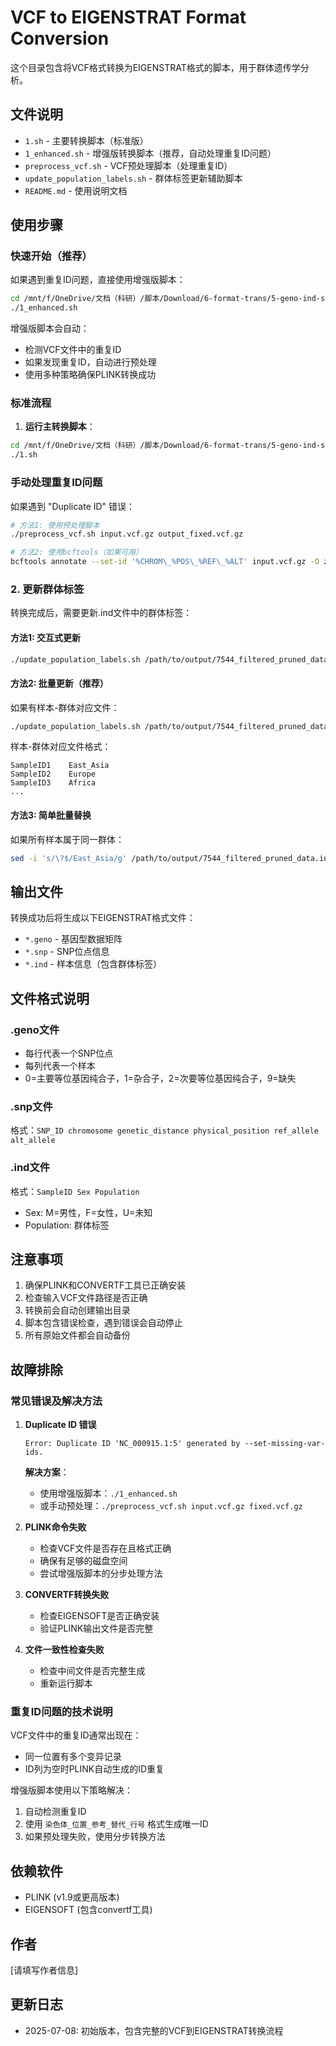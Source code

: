 # VCF to EIGENSTRAT Format Conversion

这个目录包含将VCF格式转换为EIGENSTRAT格式的脚本，用于群体遗传学分析。

## 文件说明

- `1.sh` - 主要转换脚本（标准版）
- `1_enhanced.sh` - 增强版转换脚本（推荐，自动处理重复ID问题）
- `preprocess_vcf.sh` - VCF预处理脚本（处理重复ID）
- `update_population_labels.sh` - 群体标签更新辅助脚本
- `README.md` - 使用说明文档

## 使用步骤

### 快速开始（推荐）

如果遇到重复ID问题，直接使用增强版脚本：

```bash
cd /mnt/f/OneDrive/文档（科研）/脚本/Download/6-format-trans/5-geno-ind-snp/script
./1_enhanced.sh
```

增强版脚本会自动：
- 检测VCF文件中的重复ID
- 如果发现重复ID，自动进行预处理
- 使用多种策略确保PLINK转换成功

### 标准流程

1. **运行主转换脚本**：

```bash
cd /mnt/f/OneDrive/文档（科研）/脚本/Download/6-format-trans/5-geno-ind-snp/script
./1.sh
```

### 手动处理重复ID问题

如果遇到 "Duplicate ID" 错误：

```bash
# 方法1: 使用预处理脚本
./preprocess_vcf.sh input.vcf.gz output_fixed.vcf.gz

# 方法2: 使用bcftools（如果可用）
bcftools annotate --set-id '%CHROM\_%POS\_%REF\_%ALT' input.vcf.gz -O z -o output_fixed.vcf.gz
```

### 2. 更新群体标签

转换完成后，需要更新.ind文件中的群体标签：

#### 方法1: 交互式更新
```bash
./update_population_labels.sh /path/to/output/7544_filtered_pruned_data.ind
```

#### 方法2: 批量更新（推荐）
如果有样本-群体对应文件：
```bash
./update_population_labels.sh /path/to/output/7544_filtered_pruned_data.ind sample_population_map.txt
```

样本-群体对应文件格式：
```
SampleID1    East_Asia
SampleID2    Europe
SampleID3    Africa
...
```

#### 方法3: 简单批量替换
如果所有样本属于同一群体：
```bash
sed -i 's/\?$/East_Asia/g' /path/to/output/7544_filtered_pruned_data.ind
```

## 输出文件

转换成功后将生成以下EIGENSTRAT格式文件：

- `*.geno` - 基因型数据矩阵
- `*.snp` - SNP位点信息
- `*.ind` - 样本信息（包含群体标签）

## 文件格式说明

### .geno文件
- 每行代表一个SNP位点
- 每列代表一个样本
- 0=主要等位基因纯合子，1=杂合子，2=次要等位基因纯合子，9=缺失

### .snp文件
格式：`SNP_ID chromosome genetic_distance physical_position ref_allele alt_allele`

### .ind文件
格式：`SampleID Sex Population`
- Sex: M=男性，F=女性，U=未知
- Population: 群体标签

## 注意事项

1. 确保PLINK和CONVERTF工具已正确安装
2. 检查输入VCF文件路径是否正确
3. 转换前会自动创建输出目录
4. 脚本包含错误检查，遇到错误会自动停止
5. 所有原始文件都会自动备份

## 故障排除

### 常见错误及解决方法

1. **Duplicate ID 错误**
   ```
   Error: Duplicate ID 'NC_000915.1:5' generated by --set-missing-var-ids.
   ```
   
   **解决方案**：
   - 使用增强版脚本：`./1_enhanced.sh`
   - 或手动预处理：`./preprocess_vcf.sh input.vcf.gz fixed.vcf.gz`

2. **PLINK命令失败**
   - 检查VCF文件是否存在且格式正确
   - 确保有足够的磁盘空间
   - 尝试增强版脚本的分步处理方法

3. **CONVERTF转换失败**
   - 检查EIGENSOFT是否正确安装
   - 验证PLINK输出文件是否完整

4. **文件一致性检查失败**
   - 检查中间文件是否完整生成
   - 重新运行脚本

### 重复ID问题的技术说明

VCF文件中的重复ID通常出现在：
- 同一位置有多个变异记录
- ID列为空时PLINK自动生成的ID重复

增强版脚本使用以下策略解决：
1. 自动检测重复ID
2. 使用 `染色体_位置_参考_替代_行号` 格式生成唯一ID
3. 如果预处理失败，使用分步转换方法

## 依赖软件

- PLINK (v1.9或更高版本)
- EIGENSOFT (包含convertf工具)

## 作者

[请填写作者信息]

## 更新日志

- 2025-07-08: 初始版本，包含完整的VCF到EIGENSTRAT转换流程
